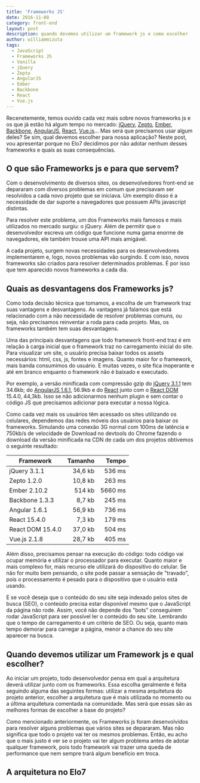 ```yaml
---
title: 'Frameworks JS'
date: 2016-11-08
category: front-end
layout: post
description: quando devemos utilizar um framework js e como escolher
author: williammizuta
tags:
  - JavaScript
  - Frameworks JS
  - Vanilla
  - jQuery
  - Zepto
  - AngularJS
  - Ember
  - Backbone
  - React
  - Vue.js
---
```


Recenetemente, temos ouvido cada vez mais sobre novos frameworks js e os que já estão há algum tempo no mercado: [jQuery](https://jquery.com/), [Zepto](http://zeptojs.com/), [Ember](http://emberjs.com/), [Backbone](http://backbonejs.org/), [AngularJS](https://angular.io/), [React](https://facebook.github.io/react/), [Vue.js](https://vuejs.org/)... Mas será que precisamos usar algum deles? Se sim, qual devemos escolher para nossa aplicação? Neste post, vou apresentar porque no Elo7 decidimos por não adotar nenhum desses frameworks e quais as suas consequências.

## O que são Frameworks js e para que servem?

Com o desenvolvimento de diversos sites, os desenvolvedores front-end se depararam com diversos problemas em comum que precisavam ser resolvidos a cada novo projeto que se iniciava. Um exemplo disso é a necessidade de dar suporte a navegadores que possuem APIs javascript distintas.

Para resolver este problema, um dos Frameworks mais famosos e mais utilizados no mercado surgiu: o jQuery. Além de permitir que o desenvolvedor escreva um código que funcione numa gama enorme de navegadores, ele também trouxe uma API mais amigável.

A cada projeto, surgem novas necessidades para os desenvolvedores implementarem e, logo, novos problemas vão surgindo. E com isso, novos frameworks são criados para resolver determinados problemas. É por isso que tem aparecido novos frameworks a cada dia.

## Quais as desvantagens dos Frameworks js?

Como toda decisão técnica que tomamos, a escolha de um framework traz suas vantagens e desvantagens. As vantagens já falamos que está relacionado com a não necessidade de resolver problemas comuns, ou seja, não precisamos reinventar a roda para cada projeto. Mas, os frameworks também tem suas desvantagens.

Uma das principais desvantagens que todo framework front-end traz é em relação à carga inicial que o framework traz no carregamento inicial do site. Para visualizar um site, o usuário precisa baixar todos os assets necessários: html, css, js, fontes e imagens. Quanto maior for o framework, mais banda consumimos do usuário. E muitas vezes, o site fica inoperante e até em branco enquanto o framework não é baixado e executado.

Por exemplo, a versão minificada com compressão gzip do [jQuery 3.1.1](https://code.jquery.com/jquery-3.1.1.min.js) tem 34.6kb; do [AngularJS 1.6.1](https://ajax.googleapis.com/ajax/libs/angularjs/1.6.1/angular.min.js), 56.9kb e do [React](https://unpkg.com/react@15.4.0/dist/react.min.js) junto com o [React DOM](https://unpkg.com/react-dom@15.4.0/dist/react-dom.min.js) 15.4.0, 44,3kb. Isso se não adicionarmos nenhum plugin e sem contar o código JS que precisamos adicionar para executar a nossa lógica.

Como cada vez mais os usuários têm acessado os sites utilizando os celulares, dependemos das redes móveis dos usuários para baixar os frameworks. Simulando uma conexão 3G normal com 100ms de latência e 750kb/s de velocidade de Download no devtools do Chrome fazendo o download da versão minificada na CDN de cada um dos projetos obtivemos o seguinte resultado:

| Framework        | Tamanho | Tempo   |
|------------------|--------:|--------:|
| jQuery 3.1.1     | 34,6 kb |  536 ms |
| Zepto 1.2.0      | 10,8 kb |  263 ms |
| Ember 2.10.2     |  514 kb | 5660 ms |
| Backbone 1.3.3   |  8,7 kb |  245 ms |
| Angular 1.6.1    | 56,9 kb |  736 ms |
| React 15.4.0     |  7,3 kb |  179 ms |
| React DOM 15.4.0 | 37,0 kb |  504 ms |
| Vue.js 2.1.8     | 28,7 kb |  405 ms |

Além disso, precisamos pensar na execução do código: todo código vai ocupar memória e utilizar o processador para executar. Quanto maior e mais complexo for, mais recurso ele utilizará do dispositivo do celular. Se não for muito bem pensando, o site pode passar a sensação de "travado", pois o processamento é pesado para o dispositivo que o usuário está usando.

E se você deseja que o conteúdo do seu site seja indexado pelos sites de busca (SEO), o conteúdo precisa estar disponível mesmo que o JavaScript da página não rode. Assim, você não depende dos "bots" conseguirem rodar JavaScript para ser possível ler o conteúdo do seu site. Lembrando que o tempo de carregamento é um critério de SEO. Ou seja, quanto mais tempo demorar para carregar a página, menor a chance do seu site aparecer na busca.

## Quando devemos utilizar um Framework js e qual escolher?

Ao iniciar um projeto, todo desenvolvedor pensa em qual a arquitetura deverá utilizar junto com os frameworks. Essa escolha geralmente é feita seguindo alguma das seguintes formas: utilizar a mesma arquitetura do projeto anterior, escolher a arquitetura que é mais utilizada no momento ou a última arquitetura comentada na comunidade. Mas será que essas são as melhores formas de escolher a base do projeto?

Como mencionado anteriormente, os Frameworks js foram desenvolvidos para resolver alguns problemas que vários sites se depararam. Mas não significa que todo o projeto vai ter os mesmos problemas. Então, eu acho que o mais justo é ver se o projeto vai ter algum problema antes de adotar qualquer framework, pois todo framework vai trazer uma queda de performance que nem sempre trará algum benefício em troca.

## A arquitetura no Elo7
